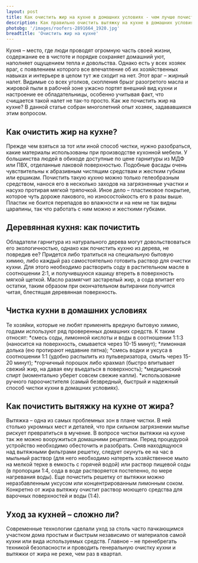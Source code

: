 ```yaml
---
layout: post 
title: Как очистить жир на кухне в домашних условиях - чем лучше почистить вытяжку на кухне | GR
description: Как правильно очистить вытяжку на кухне в домашних условиях - деревянная кухня как почистить информация в статье | GR
photobg: '/images/roofers-2891664_1920.jpg'
breadtitle: 'Очистить жир на кухне'
--- 
```


 Кухня – место, где люди проводят огромную часть своей жизни, содержание ее в чистоте и порядке сохраняет домашний уют, наполняет ощущением тепла и довольства. Однако есть у всех хозяек враг, с появлением которого все впечатление об их хозяйственных навыках и интерьере в целом тут же сходит на нет. Этот враг – жирный налет. Видимые со всех уголков, скопления брызг разогретого масла и жировой пыли в рабочей зоне ужасно портят внешний вид кухни и настроение ее обладательницы, особенно учитывая факт, что счищается такой налет не так-то просто. Как же почистить жир на кухне? В данной статье собран многолетний опыт хозяек, задававшихся этим вопросом.

Как очистить жир на кухне?
------------------------
 Прежде чем взяться за тот или иной способ чистки, нужно разобраться, какие материалы использованы при производстве кухонной мебели. У большинства людей в обиходе доступные по цене гарнитуры из МДФ или ПВХ, отделанные лаковой поверхностью. Подобные фасады очень чувствительны к абразивным чистящим средствам и жестким губкам или ершикам. Почистить такую кухню можно только гелеобразным средством, нанося его в несколько заходов на загрязненные участки и насухо протирая мягкой тряпочкой. Иное дело – пластиковое покрытие, которое чуть дороже лакового, но износостойкость его в разы выше. Пластик не боится перепадов во влажности и на нем не так видны царапины, так что работать с ним можно и жесткими губками.

Деревянная кухня: как почистить
------------------------
 Обладатели гарнитура из натурального дерева могут довольствоваться его экологичностью, однако как почистить кухню из дерева, не повредив ее? Придется либо тратиться на специальную бытовую химию, либо каждый раз самостоятельно готовить раствор для очистки кухни. Для этого необходимо растворить соду в растительном масле в соотношении 2:1, и получившуюся кашицу втереть в поверхность мягкой щеткой. Масло размягчит застарелый жир, а сода впитает его остатки, таким образом при окончательном вытирании получится читая, блестящая деревянная поверхность. 

Чистка кухни в домашних условиях
------------------------
 Те хозяйки, которые не любят применять вредную бытовую химию, годами используют ряд проверенных домашних средств. К таким относят:
*смесь соды, лимонной кислоты и воды в соотношении 1:1:3 (наносится на поверхность, смывается через 10-15 минут);
*лимонная долька (ею протирают недавние пятна);
*смесь водки и уксуса в соотношении 1:1 (удобно распылить из пульверизатора, смыть через 15-20 минут);
*горчичный порошок либо крахмал (быстро впитывает свежий жир, на давая ему въедаться в поверхность);
*медицинский спирт (моментально уберет совсем свежие капли).
*использование ручного пароочистителя (самый безвредный, быстрый и надежный способ чистки кухни в домашних условиях).

Как почистить вытяжку на кухне от жира?
------------------------
 Вытяжка – одна из самых проблемных зон в плане чистки. В ней столько укромных мест и деталей, что при сильном загрязнении мытье рискует превратиться в мучение. В вопросе чистки вытяжки на кухне так же можно вооружиться домашними рецептами. Перед процедурой устройство необходимо обесточить и разобрать. Сняв находящуюся над вытяжными фильтрами решетку, следует окунуть ее на час в мыльный раствор (для него необходимо натереть хозяйственное мыло на мелкой терке в емкость с горячей водой) или раствор пищевой соды (в пропорции 1:4, сода в воде растворяется постепенно, по мере нагревания воды). Еще почистить решетку от вытяжки можно неразбавленным уксусом или концентрированным лимонным соком. Конкретно от жира вытяжку очистит раствор моющего средства для варочных поверхностей и воды (1:4).

Уход за кухней – сложно ли?
------------------------
 Современные технологии сделали уход за столь часто пачкающимся участком дома простым и быстрым независимо от материалов самой кухни или вида используемых средств. Главное – не пренебрегать техникой безопасности и проводить генеральную очистку кухни и вытяжки от жира не реже, чем раз в квартал.
